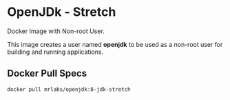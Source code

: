 # OpenJDk - Stretch

Docker Image with Non-root User.

This image creates a user named __openjdk__ to be used as a non-root user for building and running applications.

## Docker Pull Specs

```bash
docker pull mrlabs/openjdk:8-jdk-stretch
``` 